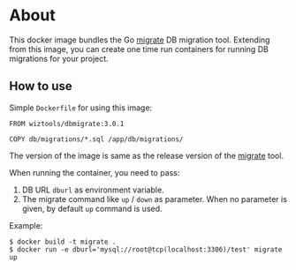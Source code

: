 # About

This docker image bundles the Go [migrate](https://github.com/mattes/migrate/) DB migration tool. Extending from this image, you can create one time run containers for running DB migrations for your project.

## How to use

Simple `Dockerfile` for using this image:

```
FROM wiztools/dbmigrate:3.0.1

COPY db/migrations/*.sql /app/db/migrations/
```

The version of the image is same as the release version of the [migrate](https://github.com/mattes/migrate/) tool.

When running the container, you need to pass:

1. DB URL `dburl` as environment variable.
2. The migrate command like `up` / `down` as parameter. When no parameter is given, by default `up` command is used.

Example:

```
$ docker build -t migrate .
$ docker run -e dburl='mysql://root@tcp(localhost:3306)/test' migrate up
```

